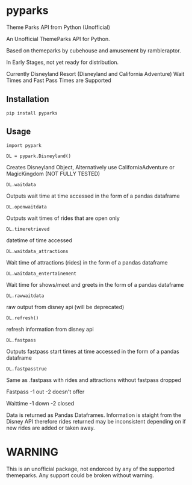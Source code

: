 # pyparks
Theme Parks API from Python (Unofficial)

An Unofficial ThemeParks API for Python.

Based on themeparks by cubehouse and amusement by rambleraptor.

In Early Stages, not yet ready for distribution.

Currently Disneyland Resort (Disneyland and California Adventure) Wait Times and Fast Pass Times are Supported


## Installation

    pip install pyparks

## Usage

    import pypark

    DL = pypark.Disneyland()

Creates Disneyland Object, Alternatively use CaliforniaAdventure or MagicKingdom (NOT FULLY TESTED)

    DL.waitdata

Outputs wait time at time accessed in the form of a pandas dataframe

    DL.openwaitdata

Outputs wait times of rides that are open only

    DL.timeretrieved

datetime of time accessed

    DL.waitdata_attractions

Wait time of attractions (rides) in the form of a pandas dataframe

    DL.waitdata_entertainement

Wait time for shows/meet and greets in the form of a pandas dataframe

    DL.rawwaitdata
raw output from disney api (will be deprecated) 

    DL.refresh()
refresh information from disney api 

    DL.fastpass

Outputs fastpass start times at time accessed in the form of a pandas dataframe

    DL.fastpasstrue 

Same as .fastpass with rides and attractions without fastpass dropped


Fastpass -1 out -2 doesn't offer

Waittime -1 down -2 closed



Data is returned as Pandas Dataframes. Information is staight from the Disney API therefore rides returned may be inconsistent depending on if new rides are added or taken away.

# WARNING

This is an unofficial package, not endorced by any of the supported themeparks. Any support could be broken without warning.
